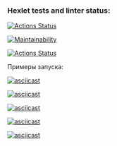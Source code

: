 ### Hexlet tests and linter status:
[![Actions Status](https://github.com/dragin96/frontend-project-lvl1/workflows/hexlet-check/badge.svg)](https://github.com/dragin96/frontend-project-lvl1/actions)

[![Maintainability](https://api.codeclimate.com/v1/badges/a99a88d28ad37a79dbf6/maintainability)](https://codeclimate.com/github/codeclimate/codeclimate/maintainability)

[![Actions Status](https://github.com/dragin96/frontend-project-lvl1/workflows/linter/badge.svg)](https://github.com/dragin96/frontend-project-lvl1/actions)

Примеры запуска:

[![asciicast](https://asciinema.org/a/1IodAdidxO7d7chtb1n5gJdTE.svg)](https://asciinema.org/a/1IodAdidxO7d7chtb1n5gJdTE)

[![asciicast](https://asciinema.org/a/hubq1pQzNTgsWM2OHMzbIOUVS.svg)](https://asciinema.org/a/hubq1pQzNTgsWM2OHMzbIOUVS)

[![asciicast](https://asciinema.org/a/c6Um7FQ9WoBKkl0aN4YncmGPu.svg)](https://asciinema.org/a/c6Um7FQ9WoBKkl0aN4YncmGPu)

[![asciicast](https://asciinema.org/a/NhgGQrqFJ8ThctDZSb74AgFaI.svg)](https://asciinema.org/a/NhgGQrqFJ8ThctDZSb74AgFaI)

[![asciicast](https://asciinema.org/a/2uAEAmpuByanfgyq8rbbESXu2.svg)](https://asciinema.org/a/2uAEAmpuByanfgyq8rbbESXu2)
